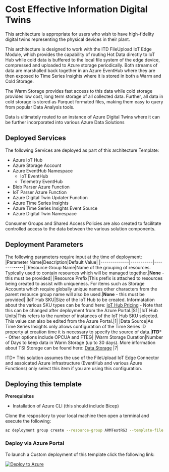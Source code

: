 # Cost Effective Information Digital Twins

This architecture is appropriate for users who wish to have high-fidelity digital twins representing the physical devices in their plant.

This architecture is designed to work with the ITD FileUpload IoT Edge Module, which provides the capability of routing Hot Data directly to IoT Hub while cold data is buffered to the local file system of the edge device, compressed and uploaded to Azure storage periodically.  Both streams of data are marshalled back together in an Azure EventHub where they are then exposed to Time Series Insights where it is stored in both a Warm and Cold Storage.  

The Warm Storage provides fast access to this data while cold storage provides low cost, long term storage of all collected data.  Further, all data in cold storage is stored as Parquet formated files, making them easy to query from popular Data Analysis tools.  

Data is ultimately routed to an instance of Azure Digital Twins where it can be further incorporated into various Azure Data Solutions

## Deployed Services

The following Services are deployed as part of this architecture Template:

* Azure IoT Hub
* Azure Storage Account
* Azure EventHub Namespace
  * IoT EventHub
  * Telemetry EventHub
* Blob Parser Azure Function
* IoT Parser Azure Function
* Azure Digital Twin Updater Function
* Azure Time Series Insights
* Azure Time Series Insights Event Source
* Azure Digital Twin Namespace

Consumer Groups and Shared Access Policies are also created to facilitate controlled access to the data between the various solution components.  

## Deployment Parameters

The following parameters require input at the time of deployment:
|Parameter Name|Description|Default Value|
|--------------|-----------|-------------|
|Resource Group Name|Name of the grouping of resources.  Typically used to contain resources which will be managed together.|**None** - this must be provided|
|Resource Prefix|This prefix is attached to resources being created to assist with uniqueness.  For items such as Storage Accounts which require globally unique names other characters from the parent resource group name will also be used.|**None** - this must be provided|
|IoT Hub SKU|Size of the IoT Hub to be created.  Informatation about the various SKU types can be found here:  [IoT Hub Pricing](https://azure.microsoft.com/en-us/pricing/details/iot-hub/) - Note that this can be changed after deployment from the Azure Portal.|S1|
|IoT Hub Units|This refers to the number of instances of the IoT Hub SKU selected.  This value can also be edited from the Azure Portal.|1|
|Data Source|As Time Series Insights only allows configuration of the Time Series ID property at creation time it is necessary to specify the source of data.|**ITD*** - Other options include OPCUA and FTEG|
|Warm Storage Duration|Number of Days to keep data in Warm Storage (up to 30 days). More information about TSI Storage can be found here: [Data Storage](https://docs.microsoft.com/en-us/azure/time-series-insights/concepts-storage) |7|

ITD* This solution assumes the use of the FileUpload IoT Edge Connector and assoicated Azure infrastructure (EventHub and various Azure Functions) only select this item if you are using this configuration. 

## Deploying this template

**Prerequisites**
* Installation of Azure CLI (this should include Bicep)

Clone the respository to your local machine then open a terminal and execute the following:

```bash
az deployment group create --resource-group ARMTestRG3 --template-file ./Architecture4/main.bicep --parameters ResourcePrefix=<prefix goes here>

```

### Deploy via Azure Portal

To launch a Custom deployment of this template click the following link:

[![Deploy to Azure](https://aka.ms/deploytoazurebutton)](https://portal.azure.com/#create/Microsoft.Template/uri/https%3A%2F%2Fraw.githubusercontent.com%2FSandlerdev%2FARMTemplates%2Fmaster%2FArchitecture4%2Fmain.json)
